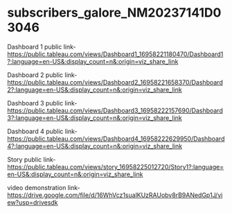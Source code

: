 # subscribers_galore_NM20237141D03046
Dashboard 1 public link-https://public.tableau.com/views/Dashboard1_16958221180470/Dashboard1?:language=en-US&:display_count=n&:origin=viz_share_link


Dashboard 2 public link-https://public.tableau.com/views/Dashboard2_16958221658370/Dashboard2?:language=en-US&:display_count=n&:origin=viz_share_link


Dashboard 3 public link-https://public.tableau.com/views/Dashboard3_16958222157690/Dashboard3?:language=en-US&:display_count=n&:origin=viz_share_link


Dashboard 4 public link-https://public.tableau.com/views/Dashboard4_16958222629950/Dashboard4?:language=en-US&:display_count=n&:origin=viz_share_link


Story public link-https://public.tableau.com/views/story_16958225012720/Story1?:language=en-US&:display_count=n&:origin=viz_share_link


video demonstration link-https://drive.google.com/file/d/16WhVcz1sualKUzRAUobv8rB9ANedGp1J/view?usp=drivesdk
